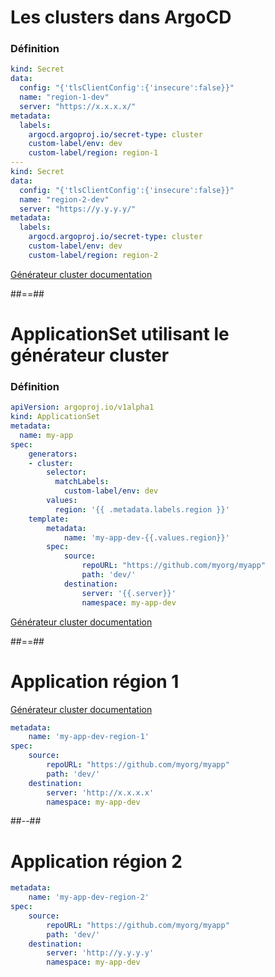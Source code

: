 <!-- .slide: class="with-code max-height"-->
# Les clusters dans ArgoCD
### Définition
```yaml [1|2-5|6-8|9-10|1-21]
kind: Secret
data:
  config: "{'tlsClientConfig':{'insecure':false}}"
  name: "region-1-dev"
  server: "https://x.x.x.x/"
metadata:
  labels:
    argocd.argoproj.io/secret-type: cluster
    custom-label/env: dev
    custom-label/region: region-1
---
kind: Secret
data:
  config: "{'tlsClientConfig':{'insecure':false}}"
  name: "region-2-dev"
  server: "https://y.y.y.y/"
metadata:
  labels:
    argocd.argoproj.io/secret-type: cluster
    custom-label/env: dev
    custom-label/region: region-2
```

[Générateur cluster documentation](https://argo-cd.readthedocs.io/en/stable/operator-manual/applicationset/Generators-Cluster/)
<!-- .element: class="credits" -->

##==##
<!-- .slide: class="with-code max-height"-->
# ApplicationSet utilisant le générateur cluster
### Définition
```yaml [6|7-12|8-10|11-12|14-22]
apiVersion: argoproj.io/v1alpha1
kind: ApplicationSet
metadata:
  name: my-app
spec:
    generators:
    - cluster:
        selector:
          matchLabels:
            custom-label/env: dev
        values:
          region: '{{ .metadata.labels.region }}'
    template:
        metadata:
            name: 'my-app-dev-{{.values.region}}'
        spec:
            source:
                repoURL: "https://github.com/myorg/myapp"
                path: 'dev/'
            destination:
                server: '{{.server}}'
                namespace: my-app-dev
```

[Générateur cluster documentation](https://argo-cd.readthedocs.io/en/stable/operator-manual/applicationset/Generators-Cluster/)
<!-- .element: class="credits" -->

##==##
<!-- .slide: class="two-column"-->
# Application région 1
[Générateur cluster documentation](https://argo-cd.readthedocs.io/en/stable/operator-manual/applicationset/Generators-Cluster/)
<!-- .element: class="credits" -->
```yaml
metadata:
    name: 'my-app-dev-region-1'
spec:
    source:
        repoURL: "https://github.com/myorg/myapp"
        path: 'dev/'
    destination:
        server: 'http://x.x.x.x'
        namespace: my-app-dev
```
##--##
# Application région 2
```yaml
metadata:
    name: 'my-app-dev-region-2'
spec:
    source:
        repoURL: "https://github.com/myorg/myapp"
        path: 'dev/'
    destination:
        server: 'http://y.y.y.y'
        namespace: my-app-dev
```